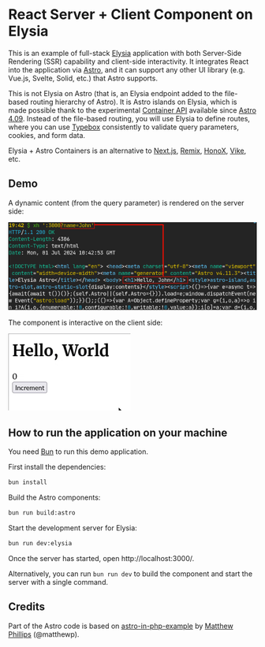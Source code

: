 # React Server + Client Component on Elysia

This is an example of full-stack [Elysia](https://github.com/elysiajs/elysia)
application with both Server-Side Rendering (SSR) capability and client-side
interactivity. It integrates React into the application via
[Astro](https://astro.build/), and it can support any other UI library (e.g.
Vue.js, Svelte, Solid, etc.) that Astro supports.

This is not Elysia on Astro (that is, an Elysia endpoint added to the file-based
routing hierarchy of Astro). It is Astro islands on Elysia, which is made
possible thank to the experimental [Container
API](https://docs.astro.build/en/reference/container-reference/) available since
[Astro 4.09](https://astro.build/blog/astro-490/). Instead of the file-based
routing, you will use Elysia to define routes, where you can use
[Typebox](https://github.com/sinclairzx81/typebox) consistently to validate
query parameters, cookies, and form data.

Elysia + Astro Containers is an alternative to [Next.js](https://nextjs.org/),
[Remix](https://remix.run/), [HonoX](https://github.com/honojs/honox),
[Vike](https://vike.dev/), etc.

## Demo

A dynamic content (from the query parameter) is rendered on the server side:

![http response body](./doc/ssr-demo.png)

The component is interactive on the client side:

![client-side component](./doc/react-demo.gif)

## How to run the application on your machine

You need [Bun](https://bun.sh/) to run this demo application.

First install the dependencies:

``` bash
bun install
```

Build the Astro components:

``` bash
bun run build:astro
```

Start the development server for Elysia:

``` bash
bun run dev:elysia
```

Once the server has started, open http://localhost:3000/.

Alternatively, you can run `bun run dev` to build the component and start the
server with a single command.

## Credits

Part of the Astro code is based on [astro-in-php-example](https://github.com/matthewp/astro-in-php-example) by [Matthew Phillips](https://github.com/matthewp/) (@matthewp).
